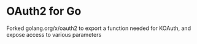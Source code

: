 # OAuth2 for Go 
Forked golang.org/x/oauth2 to export a function needed for KOAuth, and expose access to various parameters
